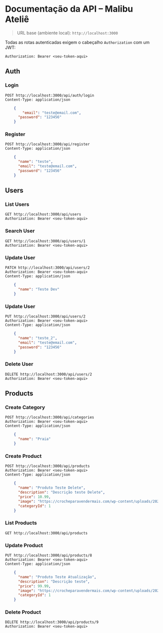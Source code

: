 # Documentação da API – Malibu Ateliê

> URL base (ambiente local): `http://localhost:3000`

Todas as rotas autenticadas exigem o cabeçalho `Authorization` com um JWT:

```
Authorization: Bearer <seu-token-aqui>
```

## Auth

### Login

```http
POST http://localhost:3000/api/auth/login
Content-Type: application/json
```

```json
    {
    	"email": "teste@email.com",
      "password": "123456"
    }
```

### Register

```http
POST http://localhost:3000/api/register
Content-Type: application/json
```

```json
    {
      "name": "teste",
      "email": "teste@email.com",
      "password": "123456"
    }
```

## Users

### List Users

```http
GET http://localhost:3000/api/users
Authorization: Bearer <seu-token-aqui>
```

### Search User

```http
GET http://localhost:3000/api/users/1
Authorization: Bearer <seu-token-aqui>
```

### Update User

```http
PATCH http://localhost:3000/api/users/2
Authorization: Bearer <seu-token-aqui>
Content-Type: application/json
```

```json
    {
      "name": "Teste Dev"
    }
```

### Update User

```http
PUT http://localhost:3000/api/users/2
Authorization: Bearer <seu-token-aqui>
Content-Type: application/json
```

```json
    {
      "name": "teste_2",
      "email": "teste@email.com",
      "password": "123456"
    }
```

### Delete User

```http
DELETE http://localhost:3000/api/users/2
Authorization: Bearer <seu-token-aqui>
```

## Products

### Create Category

```http
POST http://localhost:3000/api/categories
Authorization: Bearer <seu-token-aqui>
Content-Type: application/json
```

```json
    {
      "name": "Praia"
    }
```

### Create Product

```http
POST http://localhost:3000/api/products
Authorization: Bearer <seu-token-aqui>
Content-Type: application/json
```

```json
    {
      "name": "Produto Teste Delete",
      "description": "Descrição teste Delete",
      "price": 10.99,
      "image": "https://crocheparavendermais.com/wp-content/uploads/2020/10/coisas-de-croche-para-vender.jpg",
      "categoryId": 1
    }
```

### List Products

```http
GET http://localhost:3000/api/products
```

### Update Product

```http
PUT http://localhost:3000/api/products/8
Authorization: Bearer <seu-token-aqui>
Content-Type: application/json
```

```json
    {
      "name": "Produto Teste Atualização",
      "description": "Descrição teste",
      "price": 99.99,
      "image": "https://crocheparavendermais.com/wp-content/uploads/2020/10/coisas-de-croche-para-vender.jpg",
      "categoryId": 1
    }
```

### Delete Product

```http
DELETE http://localhost:3000/api/products/9
Authorization: Bearer <seu-token-aqui>
```